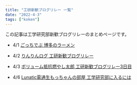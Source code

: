 ```yaml
---
title: "工研新歓ブログリレー 一覧"
date: "2022-4-3"
tags: ["koken"]
---
```


この記事は工学研究部新歓ブログリレーのまとめページです。

- 4/1
[ごっちでぶ 博多のラーメン](https://gotti.dev/post/koken_blog_relay_2022_ramen)

- 4/2
[りんりんログ 工研新歓ブログリレー](https://lnln.dev/blog/2022/04/02/%E5%B7%A5%E7%A0%94%E6%96%B0%E6%AD%93%E3%83%96%E3%83%AD%E3%82%B0%E3%83%AA%E3%83%AC%E3%83%BC2022/#more)

- 4/3
[ボリューム抵抗燃やし太郎 工研新歓ブログリレー3日目](https://ta729ip.github.io/ta729ip_blog/posts/koken-relay/)

- 4/6
[Lunatic電通生もっちゃんの部屋 工学研究部に入るには](https://mocchan.dev/koken/koken-blog-relay-2022-day6/)
